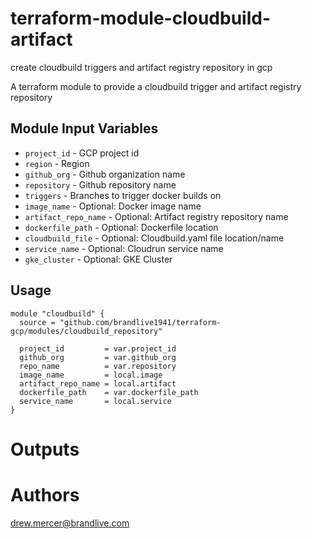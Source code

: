 # terraform-module-cloudbuild-artifact
create cloudbuild triggers and artifact registry repository in gcp

A terraform module to provide a cloudbuild trigger and artifact registry repository

Module Input Variables
----------------------

- `project_id` - GCP project id
- `region` - Region
- `github_org` - Github organization name
- `repository` - Github repository name
- `triggers` - Branches to trigger docker builds on
- `image_name` - Optional: Docker image name
- `artifact_repo_name` - Optional: Artifact registry repository name
- `dockerfile_path` - Optional: Dockerfile location
- `cloudbuild_file` - Optional: Cloudbuild.yaml file location/name
- `service_name` - Optional: Cloudrun service name
- `gke_cluster` - Optional: GKE Cluster 

Usage
-----

```hcl
module "cloudbuild" {
  source = "github.com/brandlive1941/terraform-gcp/modules/cloudbuild_repository"

  project_id         = var.project_id
  github_org         = var.github_org
  repo_name          = var.repository
  image_name         = local.image
  artifact_repo_name = local.artifact
  dockerfile_path    = var.dockerfile_path
  service_name       = local.service
}
```

Outputs
=======


Authors
=======

drew.mercer@brandlive.com
